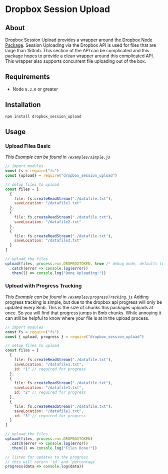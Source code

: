 # Dropbox Session Upload
## About
Dropbox Session Upload provides a wrapper around the [Dropbox Node Package](https://github.com/dropbox/dropbox-sdk-js). Session Uploading via the Dropbox
API is used for files that are large than 150mb. This section of the API can
be complicated and this package hopes to provide a clean wrapper around this
complicated API. This wrapper also supports concurrent file uploading out
of the box.
## Requirements
- Node `8.3.0` or greater

## Installation
`npm install dropbox_session_upload`

## Usage
### Upload Files Basic
_This Example can be found in `/examples/simple.js`_
```javascript
// import modules
const fs = require("fs")
const {upload} = require("dropbox_session_upload")

// setup files to upload
const files = [
  {
    file: fs.createReadStream("./datafile.txt"),
    saveLocation: "/datafile1.txt"
  },
  {
    file: fs.createReadStream("./datafile.txt"),
    saveLocation: "/datafile2.txt"
  },
  {
    file: fs.createReadStream("./datafile.txt"),
    saveLocation: "/datafile3.txt"
  }
]

// upload the files
upload(files, process.env.DROPBOXTOKEN, true /* debug mode, defaults to false */)
  .catch(error => console.log(error))
  .then(() => console.log("Done Uploading!"))
```

### Upload with Progress Tracking
_This Example can be found in `/examples/progressTracking.js`_
Adding progress tracking is simple, but due to the dropbox api progress will 
only be updated every 8mb. This is the size of chunks this packages uploads 
at once. So you will find that progress jumps in 8mb chunks. While annoying 
it can still be helpful to know where your file is at in the upload process.

```javascript
// import modules
const fs = require("fs")
const { upload, progress } = require("dropbox_session_upload")

// setup files to upload
const files = [
  {
    file: fs.createReadStream("./datafile.txt"),
    saveLocation: "/datafile1.txt",
    id: "1" // required for progress
  },
  {
    file: fs.createReadStream("./datafile.txt"),
    saveLocation: "/datafile1.txt",
    id: "2" // required for progress
  },
  {
    file: fs.createReadStream("./datafile.txt"),
    saveLocation: "/datafile1.txt",
    id: "3" // required for progress
  }
]

// upload the files
upload(files, process.env.DROPBOXTOKEN)
  .catch(error => console.log(error))
  .then(() => console.log("Files Done!"))

// listen for updates to the progress
// this will return `id` and `percentage`
progress(data => console.log(data))
```


